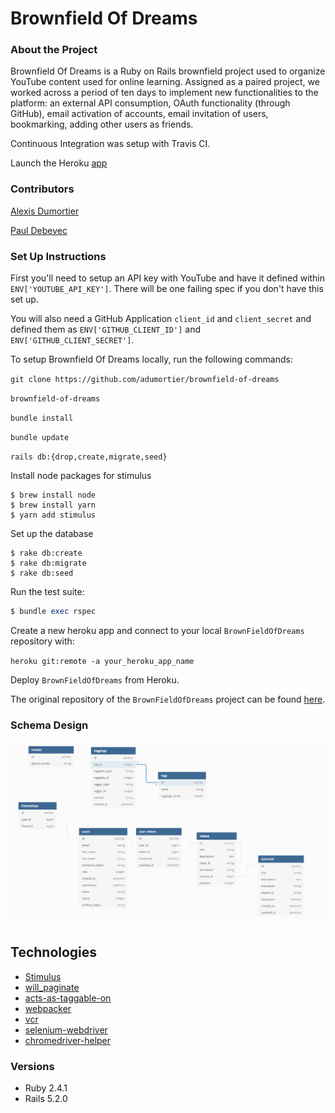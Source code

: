 # Brownfield Of Dreams

### About the Project

Brownfield Of Dreams is a Ruby on Rails brownfield project used to organize YouTube content used for online learning. Assigned as a paired project, we worked across a period of ten days to implement new functionalities to the platform: an external API consumption, OAuth functionality (through GitHub), email activation of accounts, email invitation of users, bookmarking, adding other users as friends. 

Continuous Integration was setup with Travis CI. 

Launch the Heroku [app](https://thebrownfieldofdream.herokuapp.com/)

### Contributors

[Alexis Dumortier](https://github.com/adumortier)

[Paul Debevec](https://github.com/PaulDebevec) 

### Set Up Instructions

First you'll need to setup an API key with YouTube and have it defined within `ENV['YOUTUBE_API_KEY']`. There will be one failing spec if you don't have this set up.

You will also need a GitHub Application `client_id` and `client_secret` and defined them as  `ENV['GITHUB_CLIENT_ID']` and 
  `ENV['GITHUB_CLIENT_SECRET']`.
  
To setup Brownfield Of Dreams locally, run the following commands:

`git clone https://github.com/adumortier/brownfield-of-dreams`

`brownfield-of-dreams`

`bundle install`

`bundle update`

`rails db:{drop,create,migrate,seed}`

Install node packages for stimulus
```
$ brew install node
$ brew install yarn
$ yarn add stimulus
```

Set up the database
```
$ rake db:create
$ rake db:migrate
$ rake db:seed
```

Run the test suite:
```ruby
$ bundle exec rspec
```

Create a new heroku app and connect to your local `BrownFieldOfDreams` repository with:

`heroku git:remote -a your_heroku_app_name`

Deploy `BrownFieldOfDreams` from Heroku.

The original repository of the `BrownFieldOfDreams` project can be found [here](https://github.com/turingschool-examples/brownfield-of-dreams).


### Schema Design

![alt text](app/assets/images/scheme_brownfield.png)

## Technologies
* [Stimulus](https://github.com/stimulusjs/stimulus)
* [will_paginate](https://github.com/mislav/will_paginate)
* [acts-as-taggable-on](https://github.com/mbleigh/acts-as-taggable-on)
* [webpacker](https://github.com/rails/webpacker)
* [vcr](https://github.com/vcr/vcr)
* [selenium-webdriver](https://www.seleniumhq.org/docs/03_webdriver.jsp)
* [chromedriver-helper](http://chromedriver.chromium.org/)

### Versions
* Ruby 2.4.1
* Rails 5.2.0
